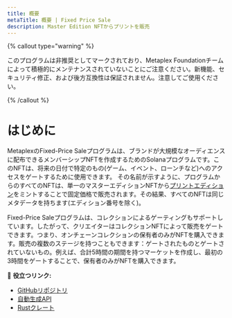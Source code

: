 ```yaml
---
title: 概要
metaTitle: 概要 | Fixed Price Sale
description: Master Edition NFTからプリントを販売
---
```


{% callout type="warning" %}

このプログラムは非推奨としてマークされており、Metaplex Foundationチームによって積極的にメンテナンスされていないことにご注意ください。新機能、セキュリティ修正、および後方互換性は保証されません。注意してご使用ください。

{% /callout %}

# はじめに

MetaplexのFixed-Price Saleプログラムは、ブランドが大規模なオーディエンスに配布できるメンバーシップNFTを作成するためのSolanaプログラムです。このNFTは、将来の日付で特定のもの(ゲーム、イベント、ローンチなど)へのアクセスをゲートするために使用できます。
その名前が示すように、プログラムからのすべてのNFTは、単一のマスターエディションNFTから[プリントエディション](/token-metadata/print)をミントすることで固定価格で販売されます。その結果、すべてのNFTは同じメタデータを持ちます(エディション番号を除く)。

Fixed-Price Saleプログラムは、コレクションによるゲーティングもサポートしています。したがって、クリエイターはコレクションNFTによって販売をゲートできます。つまり、オンチェーンコレクションの保有者のみがNFTを購入できます。販売の複数のステージを持つこともできます：ゲートされたものとゲートされていないもの。例えば、合計5時間の期間を持つマーケットを作成し、最初の3時間をゲートすることで、保有者のみがNFTを購入できます。

🔗 **役立つリンク:**

- [GitHubリポジトリ](https://github.com/metaplex-foundation/metaplex-program-library/tree/master/fixed-price-sale)
- [自動生成API](https://www.npmjs.com/package/@metaplex-foundation/mpl-fixed-price-sale)
- [Rustクレート](https://crates.io/crates/mpl-fixed-price-sale)
